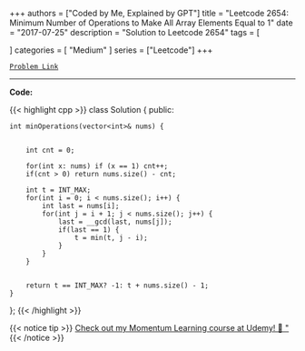 
+++
authors = ["Coded by Me, Explained by GPT"]
title = "Leetcode 2654: Minimum Number of Operations to Make All Array Elements Equal to 1"
date = "2017-07-25"
description = "Solution to Leetcode 2654"
tags = [
    
]
categories = [
    "Medium"
]
series = ["Leetcode"]
+++



[`Problem Link`](https://leetcode.com/problems/minimum-number-of-operations-to-make-all-array-elements-equal-to-1/description/)

---

**Code:**

{{< highlight cpp >}}
class Solution {
public:
    
    int minOperations(vector<int>& nums) {


        int cnt = 0;
        
        for(int x: nums) if (x == 1) cnt++;
        if(cnt > 0) return nums.size() - cnt;
        
        int t = INT_MAX;
        for(int i = 0; i < nums.size(); i++) {
            int last = nums[i];
            for(int j = i + 1; j < nums.size(); j++) {
                last = __gcd(last, nums[j]);
                if(last == 1) {
                    t = min(t, j - i);
                }
            }
        }
        
        
        return t == INT_MAX? -1: t + nums.size() - 1;
    }
};
{{< /highlight >}}



{{< notice tip >}}
[Check out my Momentum Learning course at Udemy! 🚀 "](https://www.udemy.com/course/blind-75-the-data-structures-and-algorithms-essentials/)
{{< /notice >}}


